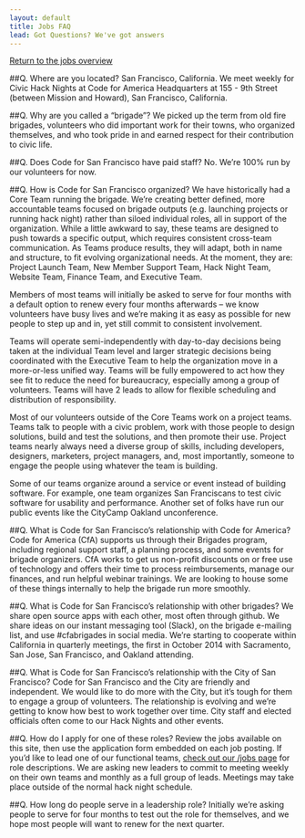 ```yaml
---
layout: default
title: Jobs FAQ
lead: Got Questions? We've got answers
---
```

[Return to the jobs overview]({{site.baseurl}}/jobs)

##Q. Where are you located?
San Francisco, California.
We meet weekly for Civic Hack Nights at Code for America Headquarters at 155 - 9th Street  (between Mission and Howard), San Francisco, California.

##Q. Why are you called a “brigade”?
We picked up the term from old fire brigades, volunteers who did important work for their towns, who organized themselves, and who took pride in and earned respect for their contribution to civic life.

##Q. Does Code for San Francisco have paid staff?
No. We’re 100% run by our volunteers for now.

##Q. How is Code for San Francisco organized?
We have historically had a Core Team running the brigade. We’re creating better defined, more accountable teams focused on brigade outputs (e.g. launching projects or running hack night) rather than siloed individual roles, all in support of the organization. While a little awkward to say, these teams are designed to push towards a specific output, which requires consistent cross-team communication. As Teams produce results, they will adapt, both in name and structure, to fit evolving organizational needs. At the moment, they are: Project Launch Team, New Member Support Team, Hack Night Team, Website Team, Finance Team, and Executive Team.

Members of most teams will initially be asked to serve for four months with a default option to renew every four months afterwards – we know volunteers have busy lives and we’re making it as easy as possible for new people to step up and in, yet still commit to consistent involvement.

Teams will operate semi-independently with day-to-day decisions being taken at the individual Team level and larger strategic decisions being coordinated with the Executive Team to help the organization move in a more-or-less unified way. Teams will be fully empowered to act how they see fit to reduce the need for bureaucracy, especially among a group of volunteers. Teams will have 2 leads to allow for flexible scheduling and distribution of responsibility.

Most of our volunteers outside of the Core Teams work on a project teams. Teams talk to people with a civic problem, work with those people to design solutions, build and test the solutions, and then promote their use. Project teams nearly always need a diverse group of skills, including developers, designers, marketers, project managers, and, most importantly, someone to engage the people using whatever the team is building.

Some of our teams organize around a service or event instead of building software. For example, one team organizes San Franciscans to test civic software for usability and performance. Another set of folks have run our public events like the CityCamp Oakland unconference.

##Q. What is Code for San Francisco’s relationship with Code for America?
Code for America (CfA) supports us through their Brigades program, including regional support staff, a planning process, and some events for brigade organizers. CfA works to get us non-profit discounts on or free use of technology and offers their time to process reimbursements, manage our finances, and run helpful webinar trainings. We are looking to house some of these things internally to help the brigade run more smoothly.

##Q. What is Code for San Francisco’s relationship with other brigades?
We share open source apps with each other, most often through github.
We share ideas on our instant messaging tool (Slack), on the brigade e-mailing list, and use #cfabrigades in social media.
We’re starting to cooperate within California in quarterly meetings, the first in October 2014 with Sacramento, San Jose, San Francisco, and Oakland attending.

##Q. What is Code for San Francisco’s relationship with the City of San Francisco?
Code for San Francisco and the City are friendly and independent. We would like to do more with the City, but it’s tough for them to engage a group of volunteers. The relationship is evolving and we’re getting to know how best to work together over time. City staff and elected officials often come to our Hack Nights and other events.

##Q. How do I apply for one of these roles?
Review the jobs available on this site, then use the application form embedded on each job posting.
If you’d like to lead one of our functional teams, [check out our /jobs page](http://www.codeforsanfrancisco.org/jobs) for role descriptions. We are asking new leaders to commit to meeting weekly on their own teams and monthly as a full group of leads. Meetings may take place outside of the normal hack night schedule.

##Q. How long do people serve in a leadership role?
Initially we’re asking people to serve for four months to test out the role for themselves, and we hope most people will want to renew for the next quarter.